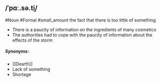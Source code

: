 ## /ˈpɑː.sə.t̬i/  
#Noun #Formal #small_amount 
the fact that there is too little of something

- There is a paucity of information on the ingredients of many cosmetics 
- The authorities had to cope with the paucity of information about the effects of the storm

##### Synonyms:
- [[Dearth]]
- Lack of something
- Shortage